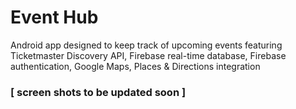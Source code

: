 # Event Hub
Android app designed to keep track of upcoming events featuring Ticketmaster Discovery API, Firebase real-time database, Firebase authentication, Google Maps, Places & Directions integration

### [ screen shots to be updated soon ]

